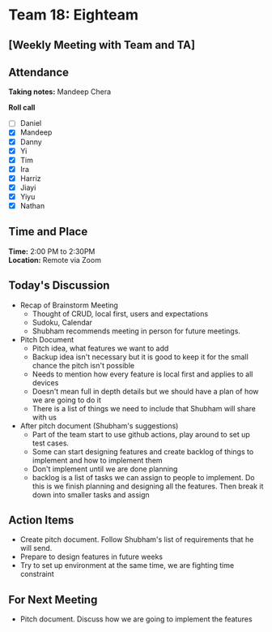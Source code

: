 # Team 18: Eighteam

## \[Weekly Meeting with Team and TA\]
  
## Attendance
**Taking notes:** Mandeep Chera
  
**Roll call**
- [ ] Daniel
- [x] Mandeep
- [x] Danny
- [x] Yi
- [x] Tim
- [x] Ira
- [x] Harriz
- [x] Jiayi
- [x] Yiyu
- [x] Nathan
  
## Time and Place
**Time:** 2:00 PM to 2:30PM
<br/>
**Location:** Remote via Zoom 
  
## Today's Discussion
- Recap of Brainstorm Meeting
  - Thought of CRUD, local first, users and expectations
  - Sudoku, Calendar
  - Shubham recommends meeting in person for future meetings.
- Pitch Document
  - Pitch idea, what features we want to add
  - Backup idea isn't necessary but it is good to keep it for the small chance the pitch isn't possible
  - Needs to mention how every feature is local first and applies to all devices
  - Doesn't mean full in depth details but we should have a plan of how we are going to do it
  - There is a list of things we need to include that Shubham will share with us
- After pitch document (Shubham's suggestions)
  - Part of the team start to use github actions, play around to set up test cases.
  - Some can start designing features and create backlog of things to implement and how to implement them
  - Don't implement until we are done planning
  - backlog is a list of tasks we can assign to people to implement. Do this is we finish planning and designing all the features. Then break it down into smaller tasks and assign
  
## Action Items
- Create pitch document. Follow Shubham's list of requirements that he will send.
- Prepare to design features in future weeks
- Try to set up environment at the same time, we are fighting time constraint
 
## For Next Meeting
- Pitch document. Discuss how we are going to implement the features
